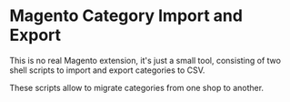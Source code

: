 # Magento Category Import and Export

This is no real Magento extension, it's just a small tool, consisting of two shell scripts to import and export
categories to CSV.

These scripts allow to migrate categories from one shop to another.

